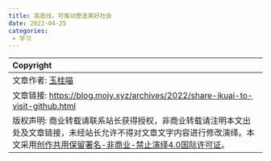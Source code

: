 ```yaml
---
title: 高底线，可推动营造美好社会
date: 2022-04-25
categories:
 - 学习
---
```


| Copyright |
| :-----|
| 文章作者: <a href="mailto:abcd2890000456@126.com">玉桂喵</a> |
| 文章链接: <a href="https://blog.mojy.xyz/archives/2022/share-ikuai-to-visit-github.html">https://blog.mojy.xyz/archives/2022/share-ikuai-to-visit-github.html</a> |
| 版权声明: 商业转载请联系站长获得授权，非商业转载请注明本文出处及文章链接，未经站长允许不得对文章文字内容进行修改演绎。本文采用<a href="https://creativecommons.org/licenses/by-nc-nd/4.0/" target="_blank">创作共用保留署名-非商业-禁止演绎4.0国际许可证</a>。 |
